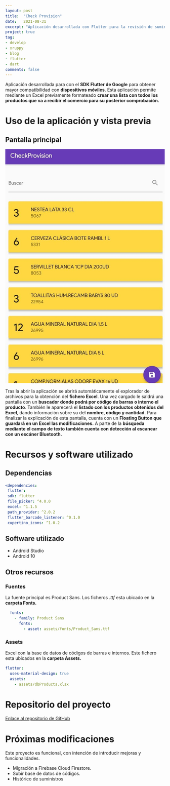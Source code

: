 ```yaml
---
layout: post
title:  "Check Provision"
date:   2021-08-31
excerpt: "Aplicación desarrollada con Flutter para la revisión de suministro de un comercio."
project: true
tag:
- develop 
- xruppy
- blog
- flutter
- dart
comments: false
---
```


Aplicación desarrollada para con el **SDK Flutter de Google** para obtener mayor compatibilidad con **dispositivos móviles**. Esta aplicación permite mediante un Excel previamente formateado **crear una lista con todos los productos que va a recibir el comercio para su posterior comprobación.**

# Uso de la aplicación y vista previa

## Pantalla principal

![Pantalla principal](https://raw.githubusercontent.com/XRuppy/CheckProvision/main/Images_Redme/main.jpg?token=ALFFJ2MHT7LXBTQ3ZR3KFUDBH47DA")

Tras la abrir la aplicación se abrirá automáticamente el explorador de archivos para la obtención del **fichero Excel**. Una vez cargado le saldrá una pantalla con un **buscador donde podrá por código de barras o interno el producto**. También le aparecerá el **listado con los productos obtenidos del Excel**, dando información sobre su del **nombre, código y cantidad**. Para finalizar la explicación de esta pantalla, cuenta con un **Floating Button que guardará en un Excel las modificaciones.** A parte de la **búsqueda mediante el campo de texto también cuenta con detección al escanear con un escáner Bluetooth.**

# Recursos y software utilizado
## Dependencias
   ```yaml
   <dependencies:
    flutter:
    sdk: flutter
    file_picker: ^4.0.0
    excel: ^1.1.5
    path_provider: ^2.0.2
    flutter_barcode_listener: ^0.1.0
    cupertino_icons: ^1.0.2
```
  
## Software utilizado
- Android Studio
- Android 10

## Otros recursos
### Fuentes
La fuente principal es Product Sans. Los ficheros *.ttf* esta ubicado en la **carpeta Fonts.**
```yaml
  fonts:
    - family: Product Sans
      fonts:
        - asset: assets/fonts/Product_Sans.ttf
```
### Assets
Excel con la base de datos de códigos de barras e internos. Este fichero esta ubicados en la **carpeta Assets.**

```yaml
flutter:
  uses-material-design: true
  assets:
    - assets/dbProducts.xlsx
```

# Repositorio del proyecto


[Enlace al repositorio de GitHub](https://github.com/XRuppy/CheckProvision)


# Próximas modificaciones
Este proyecto es funcional, con intención de introducir mejoras y funcionalidades. 

 - Migración a Firebase Cloud Firestore.
 - Subir base de datos de códigos.
 - Histórico de suministros